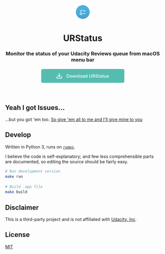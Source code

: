 <h3 align='center'>
    <a href='#docs'>
        <img src='./resources/urstatus_icon.png' width='50' alt='URStatus Icon' />
    </a>
</h3>

<h1 id='urstatus' align='center'>URStatus</h1>
<h3 align='center'>Monitor the status of your Udacity Reviews queue from macOS menu bar</h3>

<h4 align='center'>
    <a href='https://github.com/kysely/urstatus/releases/latest'>
        <img src='./resources/download_button@2x.png' width='270' alt='Download URStatus' />
    </a>
</h4>


<br />

## Yeah I got Issues...
...but you got 'em too.
[So give 'em all to me and I'll give mine to you](https://github.com/kysely/urstatus/issues)

## Develop

Written in Python 3, runs on [`rumps`](https://github.com/jaredks/rumps).

I believe the code is self-explanatory; and few less comprehensible parts are
documented, so editing the source should be fairly easy.


```sh
# Run development version
make run

# Build .app file
make build
```

## Disclaimer

This is a third-party project and is not affiliated with [Udacity, Inc](https://udacity.com).

## License
[MIT](https://github.com/kysely/urstatus/blob/master/LICENSE)